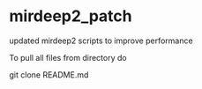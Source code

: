 # mirdeep2_patch
updated mirdeep2 scripts to improve performance 

To pull all files from directory do 

git clone README.md
